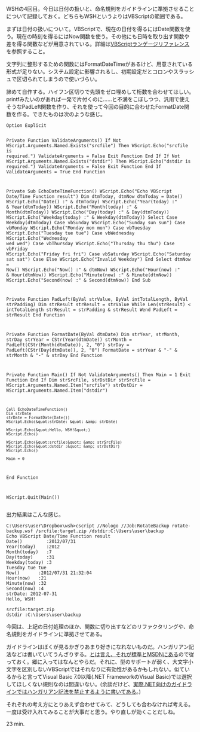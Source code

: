 WSHの4回目。今日は日付の扱いと、命名規則をガイドラインに準拠させることについて記録しておく。どちらもWSHというよりはVBScriptの範囲である。

まずは日付の扱いについて。VBScriptで、現在の日付を得るにはDate関数を使う。現在の時刻を得るにはNow関数を使う。その他にも日時を取り出す関数や差を得る関数などが用意されている。詳細は[VBScriptランゲージリファレンス](http://msdn.microsoft.com/ja-jp/library/cc392480)を参照すること。

文字列に整形するための関数にはFormatDateTimeがあるけど、用意されている形式が足りない。システム設定に影響されるし、初期設定だとコロンやスラッシュで区切られてしまうので使いづらい。

諦めて自作する。ハイフン区切りで先頭をゼロ埋めして桁数を合わせてほしい。printfみたいのがあれば一発で片付くのに……と不満をこぼしつつ、汎用で使えそうなPadLeft関数を作り、それを使って今回の目的に合わせたFormatDate関数を作る。できたものは次のような感じ。

<div><script src="https://gist.github.com/3216635.js?file=rotate-backup.vbs"></script><noscript>
<pre><code>Option Explicit

Private Function ValidateArguments()
    If Not WScript.Arguments.Named.Exists(&quot;srcfile&quot;) Then
        WScript.Echo(&quot;srcfile is required.&quot;)
        ValidateArguments = False
        Exit Function
    End If
    If Not WScript.Arguments.Named.Exists(&quot;dstdir&quot;) Then
        WScript.Echo(&quot;dstdir is required.&quot;)
        ValidateArguments = False
        Exit Function
    End If
    ValidateArguments = True
End Function

Private Sub EchoDateTimeFunction()
    WScript.Echo(&quot;Echo VBScript Date/Time Function result&quot;)
    Dim dtmToday, dtmNow
    dtmToday = Date()
    WScript.Echo(&quot;Date()         :&quot; &amp; dtmToday)
    WScript.Echo(&quot;Year(today)    :&quot; &amp; Year(dtmToday))
    WScript.Echo(&quot;Month(today)   :&quot; &amp; Month(dtmToday))
    WScript.Echo(&quot;Day(today)     :&quot; &amp; Day(dtmToday))
    WScript.Echo(&quot;Weekday(today) :&quot; &amp; Weekday(dtmToday))
    Select Case Weekday(dtmToday)
        Case vbSunday
            WScript.Echo(&quot;Sunday sun sun&quot;)
        Case vbMonday
            WScript.Echo(&quot;Monday mon mon&quot;)
        Case vbTuesday
            WScript.Echo(&quot;Tuesday tue tue&quot;)
        Case vbWednesday
            WScript.Echo(&quot;Wednesday wed wed&quot;)
        Case vbThursday
            WScript.Echo(&quot;Thursday thu thu&quot;)
        Case vbFriday
            WScript.Echo(&quot;Friday fri fri&quot;)
        Case vbSaturday
            WScript.Echo(&quot;Saturday sat sat&quot;)
        Case Else
            WScript.Echo(&quot;Invalid Weekday&quot;)
    End Select
    dtmNow = Now()
    WScript.Echo(&quot;Now()       :&quot; &amp; dtmNow)
    WScript.Echo(&quot;Hour(now)   :&quot; &amp; Hour(dtmNow))
    WScript.Echo(&quot;Minute(now) :&quot; &amp; Minute(dtmNow))
    WScript.Echo(&quot;Second(now) :&quot; &amp; Second(dtmNow))
End Sub

Private Function PadLeft(ByVal strValue, ByVal intTotalLength, ByVal strPadding)
    Dim strResult
    strResult = strValue
    While Len(strResult) &lt; intTotalLength
        strResult = strPadding &amp; strResult
    Wend
    PadLeft = strResult
End Function

Private Function FormatDate(ByVal dtmDate)
    Dim strYear, strMonth, strDay
    strYear = CStr(Year(dtmDate))
    strMonth = PadLeft(CStr(Month(dtmDate)), 2, &quot;0&quot;)
    strDay = PadLeft(CStr(Day(dtmDate)), 2, &quot;0&quot;)
    FormatDate = strYear &amp; &quot;-&quot; &amp; strMonth &amp; &quot;-&quot; &amp; strDay
End Function

Private Function Main()
    If Not ValidateArguments() Then
        Main = 1
        Exit Function
    End If
    Dim strSrcFile, strDstDir
    strSrcFile = WScript.Arguments.Named.Item(&quot;srcfile&quot;)
    strDstDir = WScript.Arguments.Named.Item(&quot;dstdir&quot;)

    Call EchoDateTimeFunction()
    Dim strDate
    strDate = FormatDate(Date())
    WScript.Echo(&quot;strDate: &quot; &amp; strDate)

    WScript.Echo(&quot;Hello, WSH!&quot;)
    WScript.Echo()

    WScript.Echo(&quot;srcfile:&quot; &amp; strSrcFile)
    WScript.Echo(&quot;dstdir :&quot; &amp; strDstDir)
    WScript.Echo()

    Main = 0
End Function

WScript.Quit(Main())</code></pre></noscript></div>

出力結果はこんな感じ。

    C:\Users\user\Dropbox\wsh>cscript //Nologo //Job:RotateBackup rotate-backup.wsf /srcfile:target.zip /dstdir:C:\Users\user\backup
    Echo VBScript Date/Time Function result
    Date()         :2012/07/31
    Year(today)    :2012
    Month(today)   :7
    Day(today)     :31
    Weekday(today) :3
    Tuesday tue tue
    Now()       :2012/07/31 21:32:04
    Hour(now)   :21
    Minute(now) :32
    Second(now) :4
    strDate: 2012-07-31
    Hello, WSH!

    srcfile:target.zip
    dstdir :C:\Users\user\backup

今回は、上記の日付処理のほか、関数に切り出すなどのリファクタリングや、命名規則をガイドラインに準拠させてある。

ガイドラインはぼくが見るかぎりあまり好きになれないものだ。ハンガリアン記法などは書いていてうんざりする。[とは言え、それが標準とMSDNにある](http://msdn.microsoft.com/ja-jp/library/cc392255)ので従っておく。郷に入ってはなんとやらだ。それに、型のサポートが弱く、大文字小文字を区別しないVBScriptではそれなりに有効性があるかもしれない。似ているからと言ってVisual Basic 7.0以降(.NET FrameworkのVisual Basic)では選択してほしくない規則なのは間違いない。(余談だけど、[実際.NET向けのガイドラインではハンガリアン記法を禁止するように書いてある](http://msdn.microsoft.com/ja-jp/library/ms229045)。)

それぞれの考え方にとりあえず合わせてみて、どうしても合わなければ考える。一度は受け入れてみることが大事だと思う。やり直しが効くことだしね。

23 min.
